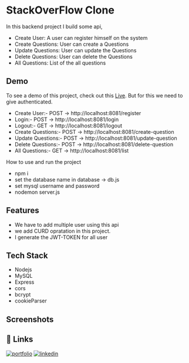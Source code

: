 
# StackOverFlow Clone

In this backend project I build some api,
- Create User: A user can register himself on the system
- Create Questions: User can create a Questions
- Update Questions: User can update the Questions
- Delete Questions: User can delete the Questions
- All Questions: List of the all questions 




## Demo

To see a demo of this project, check out this [Live](https://stackoverflowclone-1crj.onrender.com/). But for this we need to give authenticated.

- Create User:- POST -> http://localhost:8081/register
- Login:- POST -> http://localhost:8081/login
- Logout:- GET -> http://localhost:8081/logout
- Create Questions:- POST -> http://localhost:8081/create-question
- Update Questions:- POST -> http://localhost:8081/update-question
- Delete Questions:- POST -> http://localhost:8081/delete-question
- All Questions:- GET -> http://localhost:8081/list

How to use and run the project

- npm i
- set the database name in database -> db.js
- set mysql username and password
- nodemon server.js

## Features

- We have to add multiple user using this api
- we add CURD opratation in this project.
- I generate the JWT-TOKEN for all user









## Tech Stack

- Nodejs
- MySQL
- Express
- cors
- bcrypt
- cookieParser

## Screenshots




## 🔗 Links
[![portfolio](https://img.shields.io/badge/my_portfolio-000?style=for-the-badge&logo=ko-fi&logoColor=white)](https://www.harshbaldaniya.com/)
[![linkedin](https://img.shields.io/badge/linkedin-0A66C2?style=for-the-badge&logo=linkedin&logoColor=white)](https://www.linkedin.com/in/hb134/)


